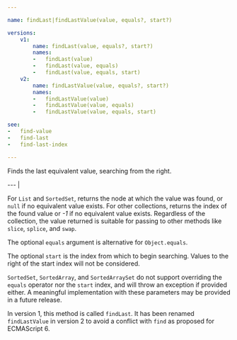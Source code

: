 ```yaml
---

name: findLast|findLastValue(value, equals?, start?)

versions:
    v1:
        name: findLast(value, equals?, start?)
        names:
        -   findLast(value)
        -   findLast(value, equals)
        -   findLast(value, equals, start)
    v2:
        name: findLastValue(value, equals?, start?)
        names:
        -   findLastValue(value)
        -   findLastValue(value, equals)
        -   findLastValue(value, equals, start)

see:
-   find-value
-   find-last
-   find-last-index

---
```


Finds the last equivalent value, searching from the right.

--- |

For `List` and `SortedSet`, returns the node at which the value was found, or
`null` if no equivalent value exists.
For other collections, returns the index of the found value or *-1* if no
equivalent value exists.
Regardless of the collection, the value returned is suitable for passing to
other methods like `slice`, `splice`, and `swap`.

The optional `equals` argument is alternative for `Object.equals`.

The optional `start` is the index from which to begin searching.
Values to the right of the start index will not be considered.

`SortedSet`, `SortedArray`, and `SortedArraySet` do not support overriding the
`equals` operator nor the `start` index, and will throw an exception if provided
either.
A meaningful implementation with these parameters may be provided in a future
release.

In version 1, this method is called `findLast`.
It has been renamed `findLastValue` in version 2 to avoid a conflict with
`find` as proposed for ECMAScript 6.

